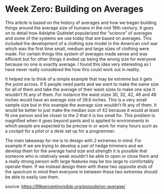 # Week Zero: Building on Averages

This article is based on the history of averages and how we began building things around the average size of humans in the mid 19th century. It goes on to detail how Adolphe Quételet popularized the “science” of averages and some of the systems we use today that are based on averages. This included the development of a clothing size model in the American civil war which was the first time small, medium and large sizes of clothing were made. For certain things this system of averages made sense and was efficient but for other things it ended up being the wrong size for everyone because no one is exactly average. I found this idea very interesting as I have never really considered the how this could work out in reality.

It helped me to think of a simple example that may be extreme but it gets the point across. If 5 people need pants and we want to make the same size for all of them and take the average of their waist sizes to make one size it wouldn’t fit any of them. For instance the waist sizes 30, 32, 42, 46 and 48 inches would have an average size of 39.6 inches. This is a very small sample size but in this example the average size wouldn’t fit any of them. It would be better to just make the median size of 42 because it would at least fit one person and be closer to the 2 that it is too small for. This problem is magnified when it goes beyond pants and is applied to environments in which people are expected to be precise in or work for many hours such as a cockpit for a pilot or a desk set up for a programmer.

The main takeaway for me is to design with 2 extremes in mind. For example if we are trying to develop a pair of hedge trimmers and we develop them for the average hand size and strength it is possible that someone who is relatively weak wouldn’t be able to open or close them and a really strong person with large features may be too large to comfortably operate them. If we instead design them with these two opposite ends of the spectrum in mind then everyone in between these two extremes should be able to easily use them.

source: https://99percentinvisible.org/episode/on-average/